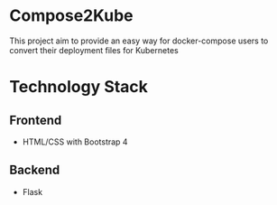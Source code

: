 # Compose2Kube
This project aim to provide an easy way for docker-compose users to convert their deployment files for Kubernetes


# Technology Stack

## Frontend
* HTML/CSS with Bootstrap 4
## Backend
* Flask


